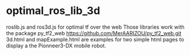 # optimal_ros_lib_3d
roslib.js and ros3d.js for optimal tf over the web 
Those libraries work with the package py_tf2_web https://github.com/MerAARIZOU/py_tf2_web.git
3d.html and mapExample.html are examples for two simple html pages to display a the Pionneer3-DX mobile robot.
